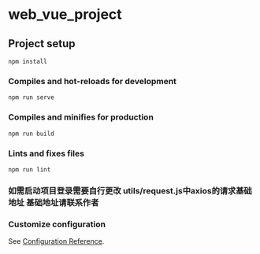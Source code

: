 # web_vue_project

## Project setup
```
npm install
```

### Compiles and hot-reloads for development
```
npm run serve
```

### Compiles and minifies for production
```
npm run build
```

### Lints and fixes files
```
npm run lint
```

### 如需启动项目登录需要自行更改 utils/request.js中axios的请求基础地址 基础地址请联系作者

### Customize configuration
See [Configuration Reference](https://cli.vuejs.org/config/).
